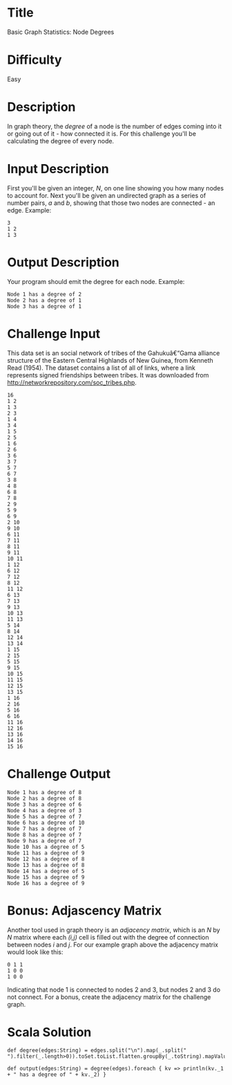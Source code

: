 # Title

Basic Graph Statistics: Node Degrees

# Difficulty

Easy

# Description

In graph theory, the *degree* of a node is the number of edges coming into it or going out of it - how connected it is. For this challenge you'll be calculating the degree of every node. 

# Input Description

First you'll be given an integer, *N*, on one line showing you how many nodes to account for. Next you'll be given an undirected graph as a series of number pairs, *a* and *b*, showing that those two nodes are connected - an edge. Example:

    3 
    1 2
    1 3

# Output Description

Your program should emit the degree for each node. Example:

    Node 1 has a degree of 2
    Node 2 has a degree of 1
    Node 3 has a degree of 1

# Challenge Input

This data set is an social network of tribes of the Gahukuâ€“Gama alliance structure of the Eastern Central Highlands of New Guinea, from Kenneth Read (1954). The dataset contains a list of all of links, where a link represents signed friendships between tribes. It was downloaded from http://networkrepository.com/soc_tribes.php. 

    16
    1 2
    1 3
    2 3
    1 4
    3 4
    1 5
    2 5
    1 6
    2 6
    3 6
    3 7
    5 7
    6 7
    3 8
    4 8
    6 8
    7 8
    2 9
    5 9
    6 9
    2 10
    9 10
    6 11
    7 11
    8 11
    9 11
    10 11
    1 12
    6 12
    7 12
    8 12
    11 12
    6 13
    7 13
    9 13
    10 13
    11 13
    5 14
    8 14
    12 14
    13 14
    1 15
    2 15
    5 15
    9 15
    10 15
    11 15
    12 15
    13 15
    1 16
    2 16
    5 16
    6 16
    11 16
    12 16
    13 16
    14 16
    15 16

# Challenge Output

    Node 1 has a degree of 8
    Node 2 has a degree of 8
    Node 3 has a degree of 6
    Node 4 has a degree of 3
    Node 5 has a degree of 7
    Node 6 has a degree of 10
    Node 7 has a degree of 7
    Node 8 has a degree of 7
    Node 9 has a degree of 7
    Node 10 has a degree of 5
    Node 11 has a degree of 9
    Node 12 has a degree of 8
    Node 13 has a degree of 8
    Node 14 has a degree of 5
    Node 15 has a degree of 9
    Node 16 has a degree of 9

# Bonus: Adjascency Matrix

Another tool used in graph theory is an *adjacency matrix*, which is an *N* by *N* matrix where each *(i,j)* cell is filled out with the degree of connection between nodes *i* and *j*. For our example graph above the adjacency matrix would look like this:

    0 1 1
    1 0 0
    1 0 0

Indicating that node 1 is connected to nodes 2 and 3, but nodes 2 and 3 do not connect. For a bonus, create the adjacency matrix for the challenge graph. 

# Scala Solution

    def degree(edges:String) = edges.split("\n").map(_.split(" ").filter(_.length>0)).toSet.toList.flatten.groupBy(_.toString).mapValues(_.size)

    def output(edges:String) = degree(edges).foreach { kv => println(kv._1 + " has a degree of " + kv._2) }
